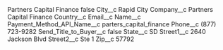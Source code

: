 <?xml version="1.0" encoding="UTF-8"?>
<CustomMetadata xmlns="http://soap.sforce.com/2006/04/metadata" xmlns:xsi="http://www.w3.org/2001/XMLSchema-instance" xmlns:xsd="http://www.w3.org/2001/XMLSchema">
    <label>Partners Capital Finance</label>
    <protected>false</protected>
    <values>
        <field>City__c</field>
        <value xsi:type="xsd:string">Rapid City</value>
    </values>
    <values>
        <field>Company__c</field>
        <value xsi:type="xsd:string">Partners Capital Finance</value>
    </values>
    <values>
        <field>Country__c</field>
        <value xsi:nil="true"/>
    </values>
    <values>
        <field>Email__c</field>
        <value xsi:nil="true"/>
    </values>
    <values>
        <field>Name__c</field>
        <value xsi:nil="true"/>
    </values>
    <values>
        <field>Payment_Method_API_Name__c</field>
        <value xsi:type="xsd:string">parters_capital_finance</value>
    </values>
    <values>
        <field>Phone__c</field>
        <value xsi:type="xsd:string">(877) 723-9282</value>
    </values>
    <values>
        <field>Send_Title_to_Buyer__c</field>
        <value xsi:type="xsd:boolean">false</value>
    </values>
    <values>
        <field>State__c</field>
        <value xsi:type="xsd:string">SD</value>
    </values>
    <values>
        <field>Street1__c</field>
        <value xsi:type="xsd:string">2640 Jackson Blvd</value>
    </values>
    <values>
        <field>Street2__c</field>
        <value xsi:type="xsd:string">Ste 1</value>
    </values>
    <values>
        <field>Zip__c</field>
        <value xsi:type="xsd:string">57792</value>
    </values>
</CustomMetadata>
